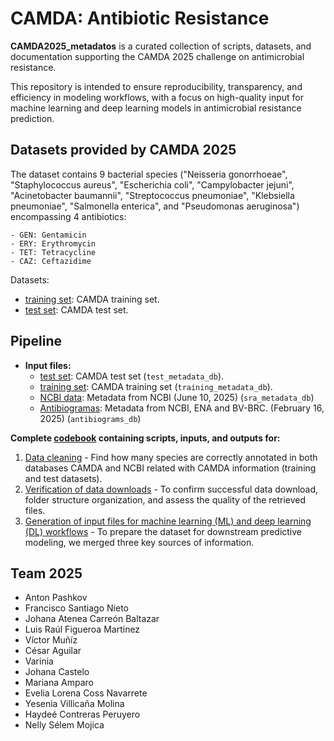 # CAMDA: Antibiotic Resistance

**CAMDA2025_metadatos** is a curated collection of scripts, datasets, and documentation supporting the CAMDA 2025 challenge on antimicrobial resistance.

This repository is intended to ensure reproducibility, transparency, and efficiency in modeling workflows, with a focus on high-quality input for machine learning and deep learning models in antimicrobial resistance prediction.

## Datasets provided by CAMDA 2025

The dataset contains 9 bacterial species ("Neisseria gonorrhoeae", "Staphylococcus aureus", "Escherichia coli", "Campylobacter jejuni", "Acinetobacter baumannii", "Streptococcus pneumoniae", "Klebsiella pneumoniae", "Salmonella enterica", and "Pseudomonas aeruginosa") encompassing 4 antibiotics:

```         
- GEN: Gentamicin
- ERY: Erythromycin
- TET: Tetracycline
- CAZ: Ceftazidime
```

Datasets:

-   [training set](https://github.com/ccm-bioinfo/CAMDA2025_AntibioticResistance/blob/main/rawdata/TrainAndTest_dataset/training_dataset.csv): CAMDA training set.
-   [test set](https://github.com/ccm-bioinfo/CAMDA2025_AntibioticResistance/blob/main/rawdata/TrainAndTest_dataset/testing_template.csv): CAMDA test set.

## Pipeline

-   **Input files:**
    -   [test set](https://github.com/ccm-bioinfo/CAMDA2025_AntibioticResistance/blob/main/rawdata/TrainAndTest_dataset/testing_template.csv): CAMDA test set (`test_metadata_db`).
    -   [training set](https://github.com/ccm-bioinfo/CAMDA2025_AntibioticResistance/blob/main/rawdata/TrainAndTest_dataset/training_dataset.csv): CAMDA training set (`training_metadata_db`).
    -   [NCBI data](https://github.com/ccm-bioinfo/CAMDA2025_AntibioticResistance/blob/main/metadata/sra-metadata.csv): Metadata from NCBI (June 10, 2025) (`sra_metadata_db`)
    -   [Antibiogramas](https://zenodo.org/records/14876710): Metadata from NCBI, ENA and BV-BRC. (February 16, 2025) (`antibiograms_db`)

**Complete [codebook](https://eveliacoss.github.io/CAMDA2025_metadatos/) containing scripts, inputs, and outputs for:**

1.  [Data cleaning](https://eveliacoss.github.io/CAMDA2025_metadatos/2_Preprocessing_CAMDApublicdata.html) - Find how many species are correctly annotated in both databases CAMDA and NCBI related with CAMDA information (training and test datasets).
2.  [Verification of data downloads](https://eveliacoss.github.io/CAMDA2025_metadatos/3_Download_SRAdata.html) - To confirm successful data download, folder structure organization, and assess the quality of the retrieved files.
3.  [Generation of input files for machine learning (ML) and deep learning (DL) workflows](https://eveliacoss.github.io/CAMDA2025_metadatos/4_inpufile_MLandDL.html) - To prepare the dataset for downstream predictive modeling, we merged three key sources of information.

## Team 2025

-   Anton Pashkov
-   Francisco Santiago Nieto
-   Johana Atenea Carreón Baltazar
-   Luis Raúl Figueroa Martinez
-   Víctor Muñíz
-   César Aguilar
-   Varinia
-   Johana Castelo
-   Mariana Amparo
-   Evelia Lorena Coss Navarrete
-   Yesenia Villicaña Molina
-   Haydeé Contreras Peruyero
-   Nelly Sélem Mojica
